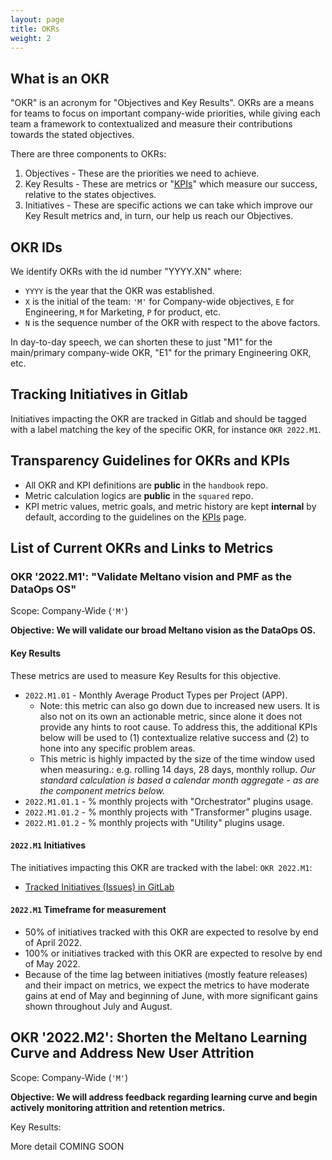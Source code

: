 ```yaml
---
layout: page
title: OKRs
weight: 2
---
```


## What is an OKR

"OKR" is an acronym for "Objectives and Key Results". OKRs are a means for teams to focus on important company-wide priorities, while giving each team a framework to contextualized and measure their contributions towards the stated objectives.

There are three components to OKRs:

1. Objectives - These are the priorities we need to achieve.
2. Key Results - These are metrics or "[KPIs](/data-team/kpis)" which measure our success, relative to the states objectives.
3. Initiatives - These are specific actions we can take which improve our Key Result metrics and, in turn, our help us reach our Objectives.

## OKR IDs

We identify OKRs with the id number "YYYY.XN" where:

- `YYYY` is the year that the OKR was established.
- `X` is the initial of the team: `'M'` for Company-wide objectives, `E` for Engineering, `M` for Marketing, `P` for product, etc.
- `N` is the sequence number of the OKR with respect to the above factors.

In day-to-day speech, we can shorten these to just "M1" for the main/primary company-wide OKR, "E1" for the primary Engineering OKR, etc.

## Tracking Initiatives in Gitlab

Initiatives impacting the OKR are tracked in Gitlab and should be tagged with a label matching the key of the specific OKR, for instance `OKR 2022.M1`.

## Transparency Guidelines for OKRs and KPIs

- All OKR and KPI definitions are **public** in the `handbook` repo.
- Metric calculation logics are **public** in the `squared` repo.
- KPI metric values, metric goals, and metric history are kept **internal** by default, according to the guidelines on the [KPIs](/data-team/kpis) page.

## List of Current OKRs and Links to Metrics

### OKR '2022.M1': "Validate Meltano vision and PMF as the DataOps OS"

Scope: Company-Wide (`'M'`)

**Objective: We will validate our broad Meltano vision as the DataOps OS.**

#### Key Results

These metrics are used to measure Key Results for this objective.

- `2022.M1.01` - Monthly Average Product Types per Project (APP).
  - Note: this metric can also go down due to increased new users. It is also not on its own an actionable metric, since alone it does not provide any hints to root cause. To address this, the additional KPIs below will be used to (1) contextualize relative success and (2) to hone into any specific problem areas.
  - This metric is highly impacted by the size of the time window used when measuring.: e.g. rolling 14 days, 28 days, monthly rollup. _Our standard calculation is based a calendar month aggregate - as are the component metrics below._
- `2022.M1.01.1` - % monthly projects with "Orchestrator" plugins usage.
- `2022.M1.01.2` - % monthly projects with "Transformer" plugins usage.
- `2022.M1.01.2` - % monthly projects with "Utility" plugins usage.

#### `2022.M1` Initiatives

The initiatives impacting this OKR are tracked with the label: `OKR 2022.M1`:

- [Tracked Initiatives (Issues) in GitLab](https://gitlab.com/groups/meltano/-/issues?sort=created_date&state=all&label_name[]=OKR+2022.M1)

#### `2022.M1` Timeframe for measurement

- 50% of initiatives tracked with this OKR are expected to resolve by end of April 2022.
- 100% or initiatives tracked with this OKR are expected to resolve by end of May 2022.
- Because of the time lag between initiatives (mostly feature releases) and their impact on metrics, we expect the metrics to have moderate gains at end of May and beginning of June, with more significant gains shown throughout July and August.

## OKR '2022.M2': Shorten the Meltano Learning Curve and Address New User Attrition

Scope: Company-Wide (`'M'`)

**Objective: We will address feedback regarding learning curve and begin actively monitoring attrition and retention metrics.**

Key Results:

More detail COMING SOON
